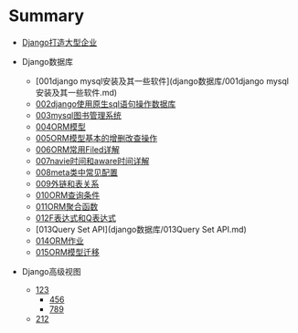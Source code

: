 # Summary

* [Django打造大型企业](README.md)
* Django数据库
  * [001django mysql安装及其一些软件](django数据库/001django mysql安装及其一些软件.md)
  * [002django使用原生sql语句操作数据库](django数据库/002django使用原生sql语句操作数据库.md)
  * [003mysql图书管理系统](django数据库/003mysql图书管理系统.md)
  * [004ORM模型](django数据库/004ORM模型.md)
  * [005ORM模型基本的增删改查操作](django数据库/005ORM模型基本的增删改查操作.md)
  * [006ORM常用Filed详解](django数据库/006ORM常用Filed详解.md)
  * [007navie时间和aware时间详解](django数据库/007navie时间和aware时间详解.md)
  * [008meta类中常见配置](django数据库/008meta类中常见配置.md)
  * [009外链和表关系](django数据库/009外链和表关系.md)
  * [010ORM查询条件](django数据库/010ORM查询条件.md)
  * [011ORM聚合函数](django数据库/011ORM聚合函数.md)
  * [012F表达式和Q表达式](django数据库/012F表达式和Q表达式.md)
  * [013Query Set API](django数据库/013Query Set API.md)
  * [014ORM作业](django数据库/014ORM作业.md)
  * [015ORM模型迁移](django数据库/015ORM模型迁移.md)

* Django高级视图
  * [123]()
    * [456]()
    * [789]()
  * [212]()


